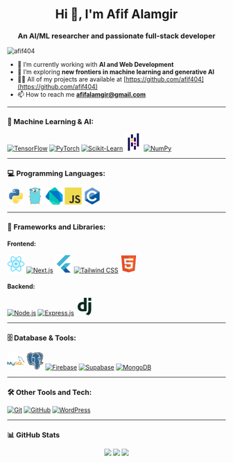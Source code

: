 <h1 align="center">Hi 👋, I'm Afif Alamgir</h1>
<h3 align="center">An AI/ML researcher and passionate full-stack developer</h3>

<p align="left"> <img src="https://komarev.com/ghpvc/?username=afif404&label=Profile%20views&color=0e75b6&style=flat" alt="afif404" /> </p>

- 🔭 I’m currently working with **AI and Web Development**
- 🌱 I’m exploring **new frontiers in machine learning and generative AI**
- 👨‍💻 All of my projects are available at [https://github.com/afif404](https://github.com/afif404)
- 📫 How to reach me **afifalamgir@gmail.com**

---

### 🧠 Machine Learning & AI:
<p align="left">
  <a href="https://www.tensorflow.org/" target="_blank"><img src="https://upload.wikimedia.org/wikipedia/commons/2/2d/Tensorflow_logo.svg" alt="TensorFlow" width="40" height="40"/></a>
  <a href="https://pytorch.org/" target="_blank"><img src="https://upload.wikimedia.org/wikipedia/commons/9/96/Pytorch_logo.png" alt="PyTorch" width="40" height="40"/></a>
  <a href="https://scikit-learn.org/" target="_blank"><img src="https://upload.wikimedia.org/wikipedia/commons/0/05/Scikit_learn_logo_small.svg" alt="Scikit-Learn" width="40" height="40"/></a>
  <a href="https://pandas.pydata.org/" target="_blank"><img src="https://raw.githubusercontent.com/devicons/devicon/master/icons/pandas/pandas-original.svg" alt="Pandas" width="40" height="40"/></a>
  <a href="https://numpy.org/" target="_blank"><img src="https://upload.wikimedia.org/wikipedia/commons/3/31/NumPy_logo_2020.svg" alt="NumPy" width="40" height="40"/></a>
</p>

---

### 💻 Programming Languages:
<p align="left">
  <a href="https://www.python.org"><img src="https://raw.githubusercontent.com/devicons/devicon/master/icons/python/python-original.svg" alt="Python" width="40" height="40"/></a>
  <a href="https://golang.org/"><img src="https://raw.githubusercontent.com/devicons/devicon/master/icons/go/go-original.svg" alt="Golang" width="40" height="40"/></a>
  <a href="https://dart.dev/"><img src="https://raw.githubusercontent.com/devicons/devicon/master/icons/dart/dart-original.svg" alt="Dart" width="40" height="40"/></a>
  <a href="https://developer.mozilla.org/en-US/docs/Web/JavaScript"><img src="https://raw.githubusercontent.com/devicons/devicon/master/icons/javascript/javascript-original.svg" alt="JavaScript" width="40" height="40"/></a>
  <a href="https://www.cprogramming.com/"><img src="https://raw.githubusercontent.com/devicons/devicon/master/icons/c/c-original.svg" alt="C" width="40" height="40"/></a>
</p>

---

### 🧩 Frameworks and Libraries:
#### Frontend:
<p align="left">
  <a href="https://reactjs.org/"><img src="https://raw.githubusercontent.com/devicons/devicon/master/icons/react/react-original.svg" alt="React" width="40" height="40"/></a>
  <a href="https://nextjs.org/"><img src="https://cdn.worldvectorlogo.com/logos/nextjs-2.svg" alt="Next.js" width="40" height="40"/></a>
  <a href="https://flutter.dev/"><img src="https://raw.githubusercontent.com/devicons/devicon/master/icons/flutter/flutter-original.svg" alt="Flutter" width="40" height="40"/></a>
  <a href="https://tailwindcss.com/"><img src="https://www.vectorlogo.zone/logos/tailwindcss/tailwindcss-icon.svg" alt="Tailwind CSS" width="40" height="40"/></a>
  <a href="https://developer.mozilla.org/en-US/docs/Web/HTML"><img src="https://raw.githubusercontent.com/devicons/devicon/master/icons/html5/html5-original.svg" alt="HTML" width="40" height="40"/></a>
</p>

#### Backend:
<p align="left">
  <a href="https://nodejs.org/"><img src="https://cdn.freebiesupply.com/logos/large/2x/nodejs-1-logo-png-transparent.png" alt="Node.js" width="40" height="40"/></a>
  <a href="https://expressjs.com/"><img src="https://ajeetchaulagain.com/static/7cb4af597964b0911fe71cb2f8148d64/87351/express-js.png" alt="Express.js" width="40" height="40"/></a>
  <a href="https://www.djangoproject.com/"><img src="https://raw.githubusercontent.com/devicons/devicon/master/icons/django/django-plain.svg" alt="Django" width="40" height="40"/></a>
</p>

---

### 🗄️ Database & Tools:
<p align="left">
  <a href="https://www.mysql.com/"><img src="https://raw.githubusercontent.com/devicons/devicon/master/icons/mysql/mysql-original-wordmark.svg" alt="MySQL" width="40" height="40"/></a>
  <a href="https://www.postgresql.org/"><img src="https://raw.githubusercontent.com/devicons/devicon/master/icons/postgresql/postgresql-original.svg" alt="PostgreSQL" width="40" height="40"/></a>
  <a href="https://firebase.google.com/"><img src="https://www.vectorlogo.zone/logos/firebase/firebase-icon.svg" alt="Firebase" width="40" height="40"/></a>
  <a href="https://supabase.com/"><img src="https://seeklogo.com/images/S/supabase-logo-DCC676FFE2-seeklogo.com.png" alt="Supabase" width="40" height="40"/></a>
  <a href="https://www.mongodb.com/"><img src="https://webimages.mongodb.com/_com_assets/cms/mongodb_logo1-76twgcu2dm.png" alt="MongoDB" width="40" height="40"/></a>
</p>

---

### 🛠️ Other Tools and Tech:
<p align="left">
  <a href="https://git-scm.com/"><img src="https://www.vectorlogo.zone/logos/git-scm/git-scm-icon.svg" alt="Git" width="40" height="40"/></a>
  <a href="https://github.com/"><img src="https://cdn-icons-png.flaticon.com/512/25/25231.png" alt="GitHub" width="40" height="40"/></a>
  <a href="https://wordpress.com/"><img src="https://upload.wikimedia.org/wikipedia/commons/2/20/WordPress_logo.svg" alt="WordPress" width="40" height="40"/></a>
</p>

---

### 📊 GitHub Stats
<p align="center">
  <img src="https://github-readme-stats.vercel.app/api?username=afif404&show_icons=true&theme=graywhite&count_private=true" height="150"/>
  <img src="https://github-readme-stats.vercel.app/api/top-langs?username=afif404&layout=compact&theme=graywhite" height="150"/>
  <img src="https://streak-stats.demolab.com?user=afif404&theme=graywhite" height="150"/>
</p>
